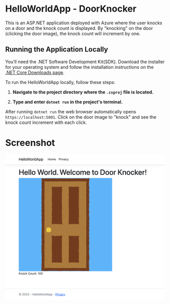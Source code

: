 # HelloWorldApp - DoorKnocker
This is an ASP.NET application deployed with Azure where the user knocks on a door and the knock count is displayed. By "knocking" on the door (clicking the door image), the knock count will increment by one.

## Running the Application Locally

You’ll need the .NET Software Development Kit(SDK). Download the installer for your operating system and follow the installation instructions on the [.NET Core Downloads page](https://dotnet.microsoft.com/download/dotnet/).  

To run the HelloWorldApp locally, follow these steps:

1. **Navigate to the project directory where the `.csproj` file is located.**

2. **Type and enter `dotnet run` in the project's terminal.**  

After running `dotnet run` the web browser automatically opens `https://localhost:5001`. Click on the door image to "knock" and see the knock count increment with each click.

# Screenshot
![HelloWorldApp DoorKnocker Screenshot](./screenshots/HelloWorldApp_DoorKnocker.png)  

